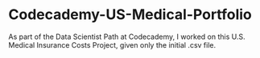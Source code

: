 # Codecademy-US-Medical-Portfolio
As part of the Data Scientist Path at Codecademy, I worked on this U.S. Medical Insurance Costs Project, given only the initial .csv file.
